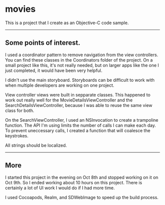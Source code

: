 # movies
This is a project that I create as an Objective-C code sample.

____________________

## Some points of interest.

I used a coordinator pattern to remove navigation from the view controllers. You can find these classes in the Coordinators folder of the project. On a small project like this, it's not really needed, but on larger apps like the one I just completed, it would have been very helpful.

I didn't use the main storyboard. Storyboards can be difficult to work with when multiple developers are  working on one project.

View controller views were built in sepparate classes. This happened to work out really well for the MovieDetailsViewController and the SearchDetailsViewController, because I was able to reuse the same view class for both.

On the SearchViewController, I used an NSInvocation to create a trampoline function. The API I'm using limits the number of calls I can make each day. To prevent uneccessary calls, I created a function that will coalesce the keystrokes.

All strings should be localized.

____________________

## More

I started this project in the evening on Oct 8th and stopped working on it on Oct 9th. So I ended working about 10 hours on this project. There is certainly a lot of UI work I would do if I had more time.

I used Cocoapods, Realm, and SDWebImage to speed up the build process.
